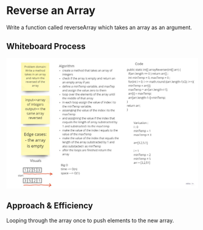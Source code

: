 # Reverse an Array
Write a function called reverseArray which takes an array as an argument. 

## Whiteboard Process
![reverseArray image link](1.jpg)
## Approach & Efficiency
Looping through the array once to push elements to the new array.